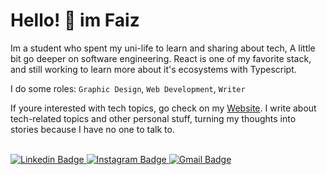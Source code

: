 
# Hello! :wave: im Faiz 
Im a student who spent my uni-life to learn and sharing about tech, A little bit go deeper on software engineering.
React is one of my favorite stack, and still working to learn more about it's ecosystems with Typescript.

I do some roles: `Graphic Design`, `Web Development`, `Writer`

If youre interested with tech topics, go check on my [Website](https://nmfaizz.vercel.app/). I write about tech-related topics and other personal stuff, turning my thoughts into stories because I have no one to talk to.

<br />

<a target="_blank" href="https://linkedin.com/in/nmfaizz">
    <img src="https://img.shields.io/badge/-Nur%20Muhammad%20Faiz-blue?style=for-the-badge&logo=Linkedin&logoColor=white&link=https://linkedin.com/in/nur-muhammad-faiz/" alt="Linkedin Badge">     
</a>
<a target="_blank" href="https://instagram.com/nmfaizz__">
    <img src="https://img.shields.io/badge/-nmfaizz__-red?style=for-the-badge&logo=Instagram&logoColor=white&link=https://instagram.com/nmfaizz__" alt="Instagram Badge">     
</a>
<a target="_blank" href="mailto:mfaiz582@gmail.com">
    <img src="https://img.shields.io/badge/-mfaiz582@gmail.com-red?style=for-the-badge&logo=gmail&logoColor=white&link=mailto:mfaiz582@gmail.com" alt="Gmail Badge">     
</a>


